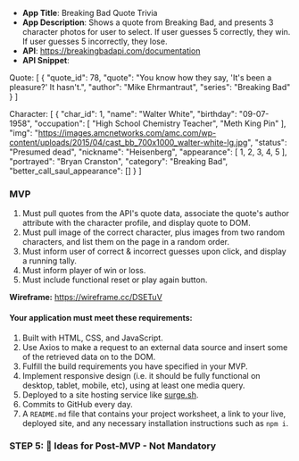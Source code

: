 - **App Title**: Breaking Bad Quote Trivia
- **App Description**: Shows a quote from Breaking Bad, and presents 3 character photos for user to select. If user guesses 5 correctly, they win. If user guesses 5 incorrectly, they lose.
- **API**: https://breakingbadapi.com/documentation
- **API Snippet**: 

Quote: 
[
    {
        "quote_id": 78,
        "quote": "You know how they say, 'It's been a pleasure?' It hasn't.",
        "author": "Mike Ehrmantraut",
        "series": "Breaking Bad"
    }
]
    
Character: 
[
    {
        "char_id": 1,
        "name": "Walter White",
        "birthday": "09-07-1958",
        "occupation": [
            "High School Chemistry Teacher",
            "Meth King Pin"
        ],
        "img": "https://images.amcnetworks.com/amc.com/wp-content/uploads/2015/04/cast_bb_700x1000_walter-white-lg.jpg",
        "status": "Presumed dead",
        "nickname": "Heisenberg",
        "appearance": [
            1,
            2,
            3,
            4,
            5
        ],
        "portrayed": "Bryan Cranston",
        "category": "Breaking Bad",
        "better_call_saul_appearance": []
    }
]


### MVP

1) Must pull quotes from the API's quote data, associate the quote's author attribute with the character profile, and display quote to DOM. 
2) Must pull image of the correct character, plus images from two random characters, and list them on the page in a random order.
3) Must inform user of correct & incorrect guesses upon click, and display a running tally.
4) Must inform player of win or loss.
5) Must include functional reset or play again button.

**Wireframe:** https://wireframe.cc/DSETuV

#### Your application must meet these requirements:

  1. Built with HTML, CSS, and JavaScript.
  1. Use Axios to make a request to an external data source and insert some of the retrieved data on to the DOM.
  1. Fulfill the build requirements you have specified in your MVP.
  1. Implement responsive design (i.e. it should be fully functional on desktop, tablet, mobile, etc), using at least one media query.
  1. Deployed to a site hosting service like [surge.sh](https://surge.sh/).
  1. Commits to GitHub every day.
  1. A `README.md` file that contains your project worksheet, a link to your live, deployed site, and any necessary installation instructions such as ```npm i```.

### STEP 5: &#x1F535; Ideas for Post-MVP - Not Mandatory
